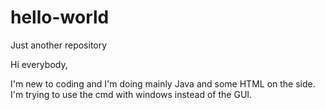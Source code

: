 # hello-world
Just another repository

Hi everybody,

I'm new to coding and I'm doing mainly Java and some HTML on the side.
I'm trying to use the cmd with windows instead of the GUI.
